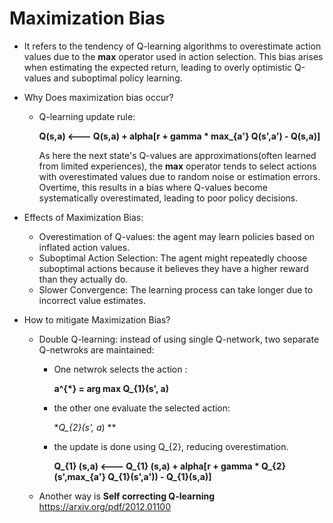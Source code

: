 # Maximization Bias
* It refers to the tendency of Q-learning algorithms to overestimate action values due to the **max** operator used in action selection. This bias arises when estimating the expected return, leading to overly optimistic Q-values and suboptimal policy learning.
* Why Does maximization bias occur?
  * Q-learning update rule:

    **Q(s,a) <--- Q(s,a) + alpha[r + gamma * max_{a'} Q(s',a') - Q(s,a)]**

    As here the next state's Q-values are approximations(often learned from limited experiences), the **max** operator tends to select actions with overestimated values due to random noise or estimation errors. Overtime, this results in a bias where Q-values become systematically overestimated, leading to poor policy decisions.

* Effects of Maximization Bias:
   * Overestimation of Q-values: the agent may learn policies based on inflated action values.
   * Suboptimal Action Selection: The agent might repeatedly choose suboptimal actions because it believes they have a higher reward than they actually do.
   * Slower Convergence: The learning process can take longer due to incorrect value estimates.
* How to mitigate Maximization Bias?
  * Double Q-learning: instead of using single Q-network, two separate Q-netwroks are maintained:
    * One netwrok selects the action :

      **a^{*} = arg max Q_{1}(s', a)**
      
    * the other one evaluate the selected action:

       **Q_{2}(s', a*) **

    * the update is done using Q_{2}, reducing overestimation.
   
       **Q_{1} (s,a) <--- Q_{1} (s,a) + alpha[r + gamma * Q_{2} (s',max_{a'} Q_{1}(s',a')) - Q_{1}(s,a)]**

  * Another way is **Self correcting Q-learning** https://arxiv.org/pdf/2012.01100
      
    
